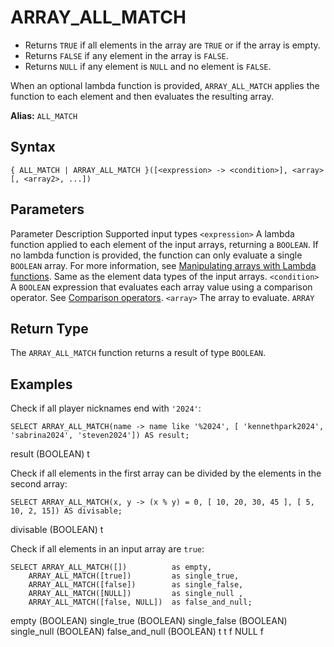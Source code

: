 # [](#array_all_match)ARRAY\_ALL\_MATCH

- Returns `TRUE` if all elements in the array are `TRUE` or if the array is empty.
- Returns `FALSE` if any element in the array is `FALSE`.
- Returns `NULL` if any element is `NULL` and no element is `FALSE`.

When an optional lambda function is provided, `ARRAY_ALL_MATCH` applies the function to each element and then evaluates the resulting array.

**Alias:** `ALL_MATCH`

## [](#syntax)Syntax

```
{ ALL_MATCH | ARRAY_ALL_MATCH }([<expression> -> <condition>], <array> [, <array2>, ...])
```

## [](#parameters)Parameters

Parameter Description Supported input types `<expression>` A lambda function applied to each element of the input arrays, returning a `BOOLEAN`. If no lambda function is provided, the function can only evaluate a single `BOOLEAN` array. For more information, see [Manipulating arrays with Lambda functions](/Guides/loading-data/working-with-semi-structured-data/working-with-arrays.html#manipulating-arrays-with-lambda-functions). Same as the element data types of the input arrays. `<condition>` A `BOOLEAN` expression that evaluates each array value using a comparison operator. See [Comparison operators](/sql_reference/operators.html#comparison). `<array>` The array to evaluate. `ARRAY`

## [](#return-type)Return Type

The `ARRAY_ALL_MATCH` function returns a result of type `BOOLEAN`.

## [](#examples)Examples

Check if all player nicknames end with `'2024'`:

```
SELECT ARRAY_ALL_MATCH(name -> name like '%2024', [ 'kennethpark2024', 'sabrina2024', 'steven2024']) AS result;
```

result (BOOLEAN) t

Check if all elements in the first array can be divided by the elements in the second array:

```
SELECT ARRAY_ALL_MATCH(x, y -> (x % y) = 0, [ 10, 20, 30, 45 ], [ 5, 10, 2, 15]) AS divisable;
```

divisable (BOOLEAN) t

Check if all elements in an input array are `true`:

```
SELECT ARRAY_ALL_MATCH([])          as empty,
    ARRAY_ALL_MATCH([true])         as single_true,
    ARRAY_ALL_MATCH([false])        as single_false,
    ARRAY_ALL_MATCH([NULL])         as single_null ,
    ARRAY_ALL_MATCH([false, NULL])  as false_and_null;
```

empty (BOOLEAN) single\_true (BOOLEAN) single\_false (BOOLEAN) single\_null (BOOLEAN) false\_and\_null (BOOLEAN) t t f NULL f